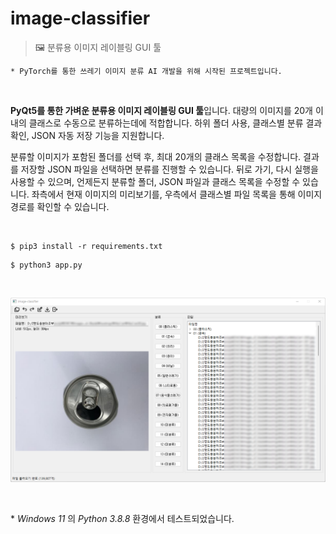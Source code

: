 # image-classifier

> 🖼️ 분류용 이미지 레이블링 GUI 툴

```
* PyTorch를 통한 쓰레기 이미지 분류 AI 개발을 위해 시작된 프로젝트입니다.
```

<br>

**PyQt5를 통한 가벼운 분류용 이미지 레이블링 GUI 툴**입니다. 대량의 이미지를 20개 이내의 클래스로 수동으로 분류하는데에 적합합니다. 하위 폴더 사용, 클래스별 분류 결과 확인, JSON 자동 저장 기능을 지원합니다.

분류할 이미지가 포함된 폴더를 선택 후, 최대 20개의 클래스 목록을 수정합니다. 결과를 저장할 JSON 파일을 선택하면 분류를 진행할 수 있습니다. 뒤로 가기, 다시 실행을 사용할 수 있으며, 언제든지 분류할 폴더, JSON 파일과 클래스 목록을 수정할 수 있습니다. 좌측에서 현재 이미지의 미리보기를, 우측에서 클래스별 파일 목록을 통해 이미지 경로를 확인할 수 있습니다.

<br>

```
$ pip3 install -r requirements.txt
```

```
$ python3 app.py
```

<br>

![Windows](./images/capture1.png)

<br>

\* _Windows 11_ 의 _Python 3.8.8_ 환경에서 테스트되었습니다.
